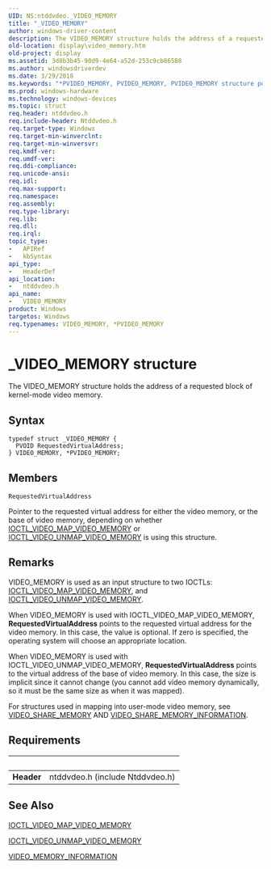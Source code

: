 ```yaml
---
UID: NS:ntddvdeo._VIDEO_MEMORY
title: "_VIDEO_MEMORY"
author: windows-driver-content
description: The VIDEO_MEMORY structure holds the address of a requested block of kernel-mode video memory.
old-location: display\video_memory.htm
old-project: display
ms.assetid: 3d8b3b45-90d9-4e64-a52d-253c9cb86588
ms.author: windowsdriverdev
ms.date: 3/29/2018
ms.keywords: "*PVIDEO_MEMORY, PVIDEO_MEMORY, PVIDEO_MEMORY structure pointer [Display Devices], VIDEO_MEMORY, VIDEO_MEMORY structure [Display Devices], Video_Structs_85973586-1583-46cb-93a7-c8d37ba4ef5f.xml, _VIDEO_MEMORY, display.video_memory, ntddvdeo/PVIDEO_MEMORY, ntddvdeo/VIDEO_MEMORY"
ms.prod: windows-hardware
ms.technology: windows-devices
ms.topic: struct
req.header: ntddvdeo.h
req.include-header: Ntddvdeo.h
req.target-type: Windows
req.target-min-winverclnt: 
req.target-min-winversvr: 
req.kmdf-ver: 
req.umdf-ver: 
req.ddi-compliance: 
req.unicode-ansi: 
req.idl: 
req.max-support: 
req.namespace: 
req.assembly: 
req.type-library: 
req.lib: 
req.dll: 
req.irql: 
topic_type:
-	APIRef
-	kbSyntax
api_type:
-	HeaderDef
api_location:
-	ntddvdeo.h
api_name:
-	VIDEO_MEMORY
product: Windows
targetos: Windows
req.typenames: VIDEO_MEMORY, *PVIDEO_MEMORY
---
```


# _VIDEO_MEMORY structure
The VIDEO_MEMORY structure holds the address of a requested block of kernel-mode video memory.

## Syntax
```
typedef struct _VIDEO_MEMORY {
  PVOID RequestedVirtualAddress;
} VIDEO_MEMORY, *PVIDEO_MEMORY;
```

## Members


`RequestedVirtualAddress`

Pointer to the requested virtual address for either the video memory, or the base of video memory, depending on whether <a href="https://msdn.microsoft.com/library/windows/hardware/ff567812">IOCTL_VIDEO_MAP_VIDEO_MEMORY</a> or <a href="https://msdn.microsoft.com/library/windows/hardware/ff568153">IOCTL_VIDEO_UNMAP_VIDEO_MEMORY</a> is using this structure.

## Remarks
VIDEO_MEMORY is used as an input structure to two IOCTLs: <a href="https://msdn.microsoft.com/library/windows/hardware/ff567812">IOCTL_VIDEO_MAP_VIDEO_MEMORY</a>, and <a href="https://msdn.microsoft.com/library/windows/hardware/ff568153">IOCTL_VIDEO_UNMAP_VIDEO_MEMORY</a>.

When VIDEO_MEMORY is used with IOCTL_VIDEO_MAP_VIDEO_MEMORY, <b>RequestedVirtualAddress</b> points to the requested virtual address for the video memory. In this case, the value is optional. If zero is specified, the operating system will choose an appropriate location.

When VIDEO_MEMORY is used with IOCTL_VIDEO_UNMAP_VIDEO_MEMORY, <b>RequestedVirtualAddress</b> points to the virtual address of the base of video memory. In this case, the size is implicit since it cannot change (you cannot add video memory dynamically, so it must be the same size as when it was mapped).

For structures used in mapping into user-mode video memory, see <a href="https://msdn.microsoft.com/library/windows/hardware/ff570548">VIDEO_SHARE_MEMORY</a> AND <a href="https://msdn.microsoft.com/library/windows/hardware/ff570549">VIDEO_SHARE_MEMORY_INFORMATION</a>.

## Requirements
| &nbsp; | &nbsp; |
| ---- |:---- |
| **Header** | ntddvdeo.h (include Ntddvdeo.h) |

## See Also

<a href="https://msdn.microsoft.com/library/windows/hardware/ff567812">IOCTL_VIDEO_MAP_VIDEO_MEMORY</a>



<a href="https://msdn.microsoft.com/library/windows/hardware/ff568153">IOCTL_VIDEO_UNMAP_VIDEO_MEMORY</a>



<a href="https://msdn.microsoft.com/library/windows/hardware/ff570507">VIDEO_MEMORY_INFORMATION</a>